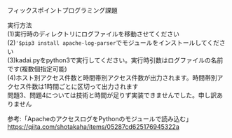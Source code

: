 フィックスポイントプログラミング課題

実行方法  
(1)実行時のディレクトリにログファイルを移動させてください  
(2)`'$pip3 install apache-log-parser`でモジュールをインストールしてください  
(3)kadai.pyをpython3で実行してください。実行時引数はログファイルの名前です(複数個指定可能)  
(4)ホスト別アクセス件数と時間帯別アクセス件数が出力されます。時間帯別アクセス件数は1時間ごとに区切って出力されます  
問題3、問題4については技術と時間が足りず実装できませんでした。申し訳ありません  

参考:「ApacheのアクセスログをPythonのモジュールで読み込む」https://qiita.com/shotakaha/items/05287cd625176945322a
